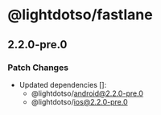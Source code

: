 # @lightdotso/fastlane

## 2.2.0-pre.0

### Patch Changes

- Updated dependencies []:
  - @lightdotso/android@2.2.0-pre.0
  - @lightdotso/ios@2.2.0-pre.0

